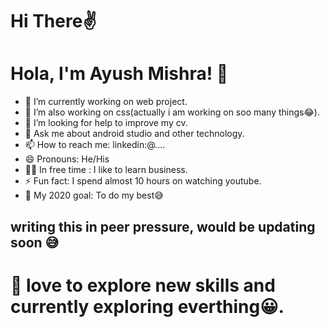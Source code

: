 # Hi There✌
# Hola, I'm Ayush Mishra! 👋

* 🔭 I’m currently working on web project.
* 🌱 I’m also working on css(actually i am working on soo many things😂).
* 🤔 I’m looking for help to improve my cv.
* 💬 Ask me about android studio and other technology.
* 📫 How to reach me: linkedin:@....
* 😄 Pronouns: He/His
* 👨‍💼 In free time : I like to learn business.
* ⚡ Fun fact: I spend almost 10 hours on watching youtube.
* 🦾 My 2020 goal: To do my best😅

## writing this in peer pressure, would be updating soon 😅
 
# 🦅 love to explore new skills and currently exploring everthing😀.


